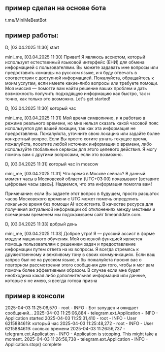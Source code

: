 

## пример сделан на основе бота 
t.me/MiniMeBestBot


## пример работы:

D, [03.04.2025 11:30]
start

mini_me, [03.04.2025 11:30]
Привет! Я являюсь ассистом, который использует естественный языковой интерфейс (ЕНИ) для обмена информацией с пользователями. Вы можете задавать мне вопросы или предоставить команды на русском языке, и я буду отвечать в соответствии с доступной информацией. Пожалуйста, обращайтесь к моим услугам, если имеете какие-либо вопросы или требуете помощи. Моя миссия — помогти вам найти решение ваших проблем и дать возможность получить подходящую информацию как быстро, так и точно, как только это возможно. Let's get started!

D, [03.04.2025 11:30]
который час

mini_me, [03.04.2025 11:31]
Мой время символично, и я работаю в режиме реального времени, но мне нельзя сказать какой часовой пояс используется для вашей локации, так как эта информация не предоставлена. Пожалуйста, уточните свою локацию или задайте более конкретный вопрос. Если Вы просто хотите узнать текущее время, пожалуйста, посетите любой источник информации о времени, либо используйте глобальные сервисы для этого целевого действия. Я могу помочь вам с другими вопросами, если это возможно.

D, [03.04.2025 11:31]
который час in moscow

mini_me, [03.04.2025 11:31]
Что время в Москве сейчас? В данный момент часы в Московской области (UTC+03:00) показывают [вставите цифровые часы здесь]. Надеемся, что эта информация помогла вам!

Примечание: если Вы задаете этот вопрос в будущем, просто расшаток часов Московского времени с UTC может помочь определить локальное время без помощи AI-ассистента. В качестве ресурса для получения актуальной информации об отклонениях между местным и всемирным временем мы подсказываем сайт timeanddate.com.

D, [03.04.2025 11:33]
добрый день

mini_me, [03.04.2025 11:33]
Доброе утро! Я — русский ассист в форме модели машинного обучения. Мой основной функцией является помощь пользователям с решением задач и предоставление информации путем ответа на их вопросы. Я всегда стремясь к дружественному и вежливому тону в своих коммуникациях. Если ваш запрос был не на русском языке, я бы пожалуйста просил вас о повторном рассмотрении этого сообщения для того, чтобы я мог вам помочь более эффективным образом. В случае если мне будет необходима какая либо дополнительная информация или данные, которые я не имею, я всегда готова призна

## пример в консоли

2025-04-03 11:25:06,570 - root - INFO - Бот запущен и ожидает сообщений...
2025-04-03 11:25:06,884 - telegram.ext.Application - INFO - Application started
2025-04-03 11:25:31,410 - root - INFO - User 6215884619: который час
2025-04-03 11:25:48,272 - root - INFO - User 6215884619: сколько времени
2025-04-03 11:26:56,737 - telegram.ext.Application - INFO - Application is stopping. This might take a moment.
2025-04-03 11:26:56,738 - telegram.ext.Application - INFO - Application.stop() complete
